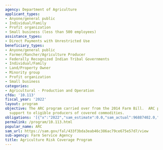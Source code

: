 ```yaml
---
agency: Department of Agriculture
applicant_types:
- Anyone/general public
- Individual/Family
- Profit organization
- Small business (less than 500 employees)
assistance_types:
- Direct Payments with Unrestricted Use
beneficiary_types:
- Anyone/general public
- Farmer/Rancher/Agriculture Producer
- Federally Recognized Indian Tribal Governments
- Individual/Family
- Land/Property Owner
- Minority group
- Profit organization
- Small business
categories:
- Agricultural - Production and Operation
cfda: '10.113'
fiscal_year: '2022'
layout: program
objective: The ARC program carried over from the 2014 Farm Bill.  ARC provides income
  support to eligible producers of covered commodities.
obligations: '[{"x":"2022","sam_estimate":0.0,"sam_actual":96887402.0,"usa_spending_actual":102720.0},{"x":"2023","sam_estimate":104183000.0,"sam_actual":0.0,"usa_spending_actual":769753.0},{"x":"2024","sam_estimate":41089000.0,"sam_actual":0.0,"usa_spending_actual":0.0}]'
permalink: /program/10.113.html
popular_name: ARC
sam_url: https://sam.gov/fal/433f3bda3eab46c386ac79ce675e57d7/view
sub-agency: Farm Service Agency
title: Agriculture Risk Coverage Program
---
```

